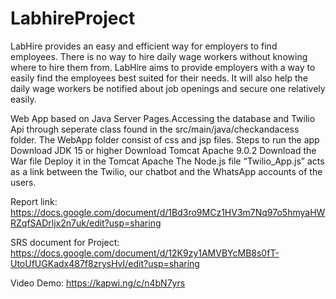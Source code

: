 # LabhireProject
LabHire provides an easy and efficient way for employers to find employees. There is no way to hire daily wage workers without knowing where to hire them from. LabHire aims to provide employers with a way to easily find the employees best suited for their needs. It will also help the daily wage workers be notified about job openings and secure one relatively easily.

Web App based on Java Server Pages.Accessing the database and Twilio Api through seperate class found in the src/main/java/checkandacess folder.
The WebApp folder consist of css and jsp files.
Steps to run the app
Download JDK 15 or higher
Download Tomcat Apache 9.0.2
Download the War file 
Deploy it in the Tomcat Apache
The Node.js file “Twilio_App.js” acts as a link between the Twilio, our chatbot and the WhatsApp accounts of the users.

Report  link: https://docs.google.com/document/d/1Bd3ro9MCz1HV3m7Nq97o5hmyaHWRZqfSADrljx2n7uk/edit?usp=sharing

SRS document for Project: https://docs.google.com/document/d/12K9zy1AMVBYcMB8s0fT-UtoUfUGKadx487f8zrysHvI/edit?usp=sharing

Video Demo: https://kapwi.ng/c/n4bN7yrs
